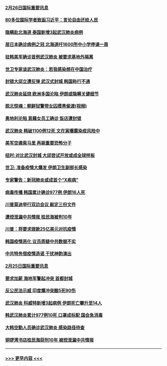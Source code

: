 #### [2月26日国际重要讯息](../pages/prog202/a102786088.md?t=02261902) 
#### [80多位国际学者致函习近平：言论自由还给人民](../pages/prog202/a102786009.md?t=02261902) 
#### [隐瞒赴北海道 泰国新增3起武汉肺炎病例](../pages/prog202/a102786065.md?t=02261902) 
#### [居日本确诊病例之冠 北海道吁1600所中小学停课一周](../pages/prog202/a102786045.md?t=02261902) 
#### [驻韩美军确诊首例武汉肺炎 被要求基地外隔离](../pages/prog202/a102785964.md?t=02261902) 
#### [世卫专家谈武汉肺炎：若我感染想在中国治疗](../pages/prog202/a102785921.md?t=02261902) 
#### [封锁大邱立遭反弹 武汉式封城 韩国称行不通](../pages/prog202/a102785940.md?t=02261902) 
#### [武汉肺炎延烧 欧洲多国沦陷 伊朗或隐瞒关键细节](../pages/prog202/a102785858.md?t=02261902) 
#### [脱北惊魂：朝鲜狱警带女囚摸黑偷渡(视频)](../pages/prog202/a102785824.md?t=02261902) 
#### [奥地利沦陷 意藉女员工确诊 饭店遭封锁](../pages/prog202/a102785803.md?t=02261902) 
#### [武汉肺炎 韩破1100例12死 文在寅曝露染疫风险中](../pages/prog202/a102785775.md?t=02261902) 
#### [美军空袭索马里 再毙重要恐怖分子](../pages/prog202/a102785761.md?t=02261902) 
#### [纽时:对比武汉封城 大邱尝试开放或成全球样板](../pages/prog202/a102785567.md?t=02261902) 
#### [世卫: 准备疫情大爆发 伊朗卫生副部长感染](../pages/prog202/a102785718.md?t=02261902) 
#### [专家警告：新冠肺炎或成首个“X疾病”](../pages/prog202/a102785682.md?t=02261902) 
#### [病毒传播 韩国累计确诊977例 伊朗16人死](../pages/prog202/a102785496.md?t=02261902) 
#### [川普莫迪举行双边会议 敲定三份文件](../pages/prog202/a102785486.md?t=02261902) 
#### [遭控泄漏中共情报 桂民海被判10年](../pages/prog202/a102785499.md?t=02261902) 
#### [川普：将要求拨款25亿美元对抗疫情](../pages/prog202/a102785490.md?t=02261902) 
#### [韩国疫情恶化 议员质疑中共数据不实](../pages/prog202/a102785460.md?t=02261902) 
#### [中共特务借疫情造谣 干扰神韵演出](../pages/prog202/a102785446.md?t=02261902) 
#### [2月25日国际重要讯息](../pages/prog202/a102785315.md?t=02261902) 
#### [要求加薪 海地军警起冲突 首都封城](../pages/prog202/a102785256.md?t=02261902) 
#### [反公民法示威 印度爆冲突酿5死90伤](../pages/prog202/a102785244.md?t=02261902) 
#### [武汉肺炎 科威特新增3起病例 伊朗死亡攀升至14人](../pages/prog202/a102785229.md?t=02261902) 
#### [韩武汉肺炎累计977例10死 口罩成标配 国会急消毒](../pages/prog202/a102784917.md?t=02261902) 
#### [大韩空勤人员确诊武汉肺炎 感染路径待查](../pages/prog202/a102785145.md?t=02261902) 
#### [铜锣湾书店桂民海获刑10年 被控泄漏中共情报](../pages/prog202/a102785088.md?t=02261902) 

----
#### [ >>> 更早内容 <<< ](../indexes/prog202-earlier.md)
